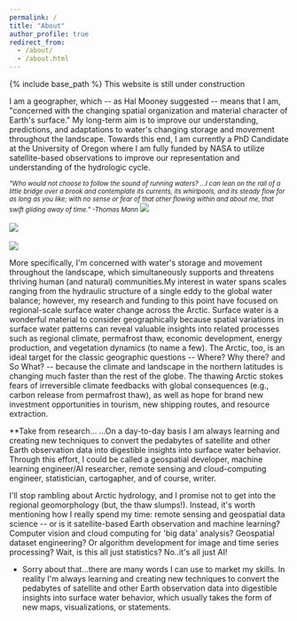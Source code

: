```yaml
---
permalink: /
title: "About"
author_profile: true
redirect_from: 
  - /about/
  - /about.html
---
```


{% include base_path %}
This website is still under construction

I am a geographer, which -- as Hal Mooney suggested -- means that I am, "concerned with the changing spatial organization and material character of Earth's surface."  My long-term aim is to improve our understanding, predictions, and adaptations to water's changing storage and movement throughout the landscape. Towards this end, I am currently a PhD Candidate at the University of Oregon where I am fully funded by NASA to utilize satellite-based observations to improve our representation and understanding of the hydrologic cycle. 


<span style="font-size:0.82em;">*"Who would not choose to follow the sound of running waters? ...I can lean on the rail of a little bridge over a brook and contemplate its currents, its whirlpools, and its steady flow for as long as you like; with no sense or fear of that other flowing within and about me, that swift gliding away of time." -Thomas Mann* </span>
<img src='/images/sweetCreekBanner2.jpg' > 
<br/>
<br/>
<img src='/images/AlaskaBasin2.jpg' > 
<br/>
<br/>
<img src='/images/rioFigueroabanner.jpg' > 


More specifically, I'm concerned with water's storage and movement throughout the landscape, which simultaneously supports and threatens thriving human (and natural) communities.My interest in water spans scales ranging from the hydraulic structure of a single eddy to the global water balance; however, my research and funding to this point have focused on regional-scale surface water change across the Arctic. Surface water is a wonderful material to consider geographically because spatial variations in surface water patterns can reveal valuable insights into related processes such as regional climate, permafrost thaw, economic development, energy production, and vegetation dynamics (to name a few). The Arctic, too, is an ideal target for the classic geographic questions -- Where? Why there? and So What? -- because the climate and landscape in the northern latitudes is changing much faster than the rest of the globe. The thawing Arctic stokes fears of irreversible climate feedbacks with global consequences (e.g., carbon release from permafrost thaw), as well as hope for brand new investment opportunities in tourism, new shipping routes, and resource extraction.


**Take from research...
...On a day-to-day basis I am always learning and creating new techniques to convert the pedabytes of satellite and other Earth observation data into digestible insights into surface water behavior. Through this effort, I could be called a geospatial developer, machine learning engineer/AI researcher,  remote sensing and cloud-computing engineer, statistician, cartogapher, and of course, writer. 


I'll stop rambling about Arctic hydrology, and I promise not to get into the regional geomorphology (but, the thaw slumps!). Instead, it's worth mentioning how I really spend my time: remote sensing and geospatial data science -- or is it satellite-based Earth observation and machine learning? Computer vision and cloud computing for 'big data' analysis? Geospatial dataset engineering? Or algorithm development for image and time series processing? Wait, is this all just statistics? No..it's all just AI!
  * Sorry about that...there are many words I can use to market my skills. In reality I'm always learning and creating new techniques to convert the pedabytes of satellite and other Earth observation data into digestible insights into surface water behavior, which usually takes the form of new maps, visualizations, or statements.


